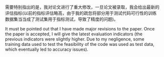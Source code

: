 

需要特别指出的是，我对论文进行了重大修改，一旦论文被录取，我会给出最新的评估指标(以前的指标评估略高，由于我的疏忽将部分用于测试代码可行性的训练数据集当当成了测试集用于指标测试，导致了精度的问题)。

It must be pointed out that I have made major revisions to the paper. Once the paper is accepted, I will give the latest evaluation indicators (the previous indicators were slightly higher. Due to my negligence, some training data used to test the feasibility of the code was used as test data, which eventually led to accuracy issues).
